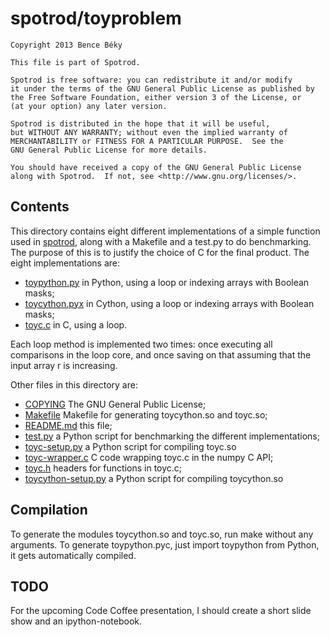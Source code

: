 # spotrod/toyproblem

```
Copyright 2013 Bence Béky

This file is part of Spotrod.

Spotrod is free software: you can redistribute it and/or modify
it under the terms of the GNU General Public License as published by
the Free Software Foundation, either version 3 of the License, or
(at your option) any later version.

Spotrod is distributed in the hope that it will be useful,
but WITHOUT ANY WARRANTY; without even the implied warranty of
MERCHANTABILITY or FITNESS FOR A PARTICULAR PURPOSE.  See the
GNU General Public License for more details.

You should have received a copy of the GNU General Public License
along with Spotrod.  If not, see <http://www.gnu.org/licenses/>.
```

## Contents

This directory contains eight different implementations of a simple function
used in [spotrod](../spotrod), along with a Makefile and a test.py to do benchmarking. The purpose of this is to justify the choice of C for the final product. The eight implementations are:

- [toypython.py](toypython.py) in Python, using a loop or indexing arrays with Boolean masks;
- [toycython.pyx](toycython.pyx) in Cython, using a loop or indexing arrays with Boolean masks;
- [toyc.c](toyc.c) in C, using a loop.

Each loop method is implemented two times: once executing all comparisons in the loop core, and once saving on that assuming that the input array r is increasing.

Other files in this directory are:

- [COPYING](COPYING) The GNU General Public License;
- [Makefile](Makefile) Makefile for generating toycython.so and toyc.so;
- [README.md](README.md) this file;
- [test.py](test.py) a Python script for benchmarking the different implementations;
- [toyc-setup.py](toyc-setup.py) a Python script for compiling toyc.so
- [toyc-wrapper.c](toyc-wrapper.c) C code wrapping toyc.c in the numpy C API;
- [toyc.h](toyc.h) headers for functions in toyc.c;
- [toycython-setup.py](toycython-setup.py) a Python script for compiling toycython.so

## Compilation

To generate the modules toycython.so and toyc.so, run make without any arguments. To generate toypython.pyc, just import toypython from Python, it gets automatically compiled.

## TODO

For the upcoming Code Coffee presentation, I should create a short slide show and an ipython-notebook.
